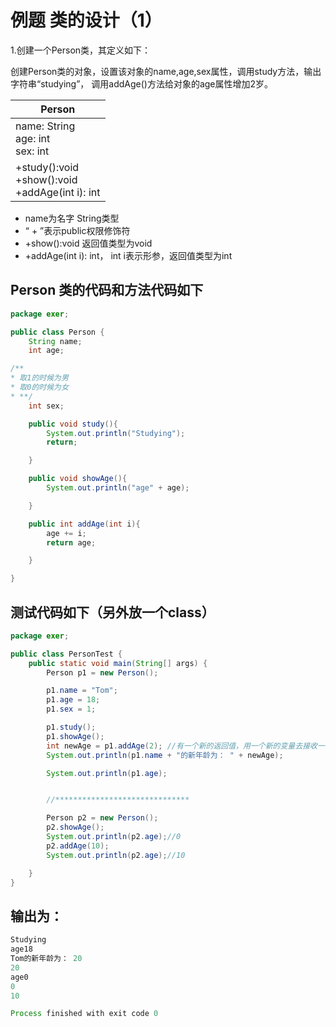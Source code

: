 # 例题 类的设计（1）
1.创建一个Person类，其定义如下：

创建Person类的对象，设置该对象的name,age,sex属性，调用study方法，输出字符串“studying”， 调用addAge()方法给对象的age属性增加2岁。

|Person                                   |
|------------------------------------------|
| name: String<br>age: int<br>sex: int    |
| +study():void <br>+show():void<br>+addAge(int i): int |

* name为名字 String类型
* “ + ”表示public权限修饰符
* +show():void 返回值类型为void
* +addAge(int i): int， int i表示形参，返回值类型为int

## Person 类的代码和方法代码如下
```java
package exer;

public class Person {
    String name;
    int age;

/**
* 取1的时候为男
* 取0的时候为女
* **/
    int sex;

    public void study(){
        System.out.println("Studying");
        return;

    }

    public void showAge(){
        System.out.println("age" + age);

    }

    public int addAge(int i){
        age += i;
        return age;

    }

}
```
## 测试代码如下（另外放一个class）
```java
package exer;

public class PersonTest {
    public static void main(String[] args) {
        Person p1 = new Person();

        p1.name = "Tom";
        p1.age = 18;
        p1.sex = 1;

        p1.study();
        p1.showAge();
        int newAge = p1.addAge(2); //有一个新的返回值，用一个新的变量去接收一下
        System.out.println(p1.name + "的新年龄为： " + newAge);

        System.out.println(p1.age);


        //******************************

        Person p2 = new Person();
        p2.showAge();
        System.out.println(p2.age);//0
        p2.addAge(10);
        System.out.println(p2.age);//10

    }
}
```
## 输出为：
```java  
Studying
age18
Tom的新年龄为： 20
20
age0
0
10

Process finished with exit code 0
```








